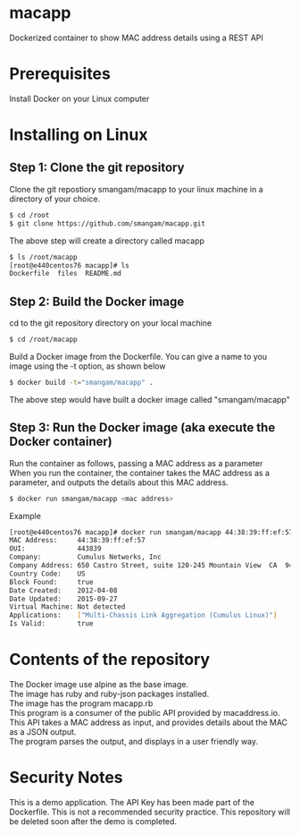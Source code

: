 # macapp
Dockerized container to show MAC address details using a REST API

# Prerequisites
Install Docker on your Linux computer

# Installing on Linux

## Step 1: Clone the git repository
Clone the git repostiory smangam/macapp to your linux machine in a directory of your choice.  

```bash
$ cd /root
$ git clone https://github.com/smangam/macapp.git
```
The above step will create a directory called macapp
```bash
$ ls /root/macapp
[root@e440centos76 macapp]# ls
Dockerfile  files  README.md
```
## Step 2: Build the Docker image
cd to the git repository directory on your local machine  
```bash
$ cd /root/macapp
```
Build a Docker image from the Dockerfile. You can give a name to you image using the -t option, as shown below
```bash
$ docker build -t="smangam/macapp" .
```
The above step would have built a docker image called "smangam/macapp"

## Step 3: Run the Docker image (aka execute the Docker container)
Run the container as follows, passing a MAC address as a parameter  
When you run the container, the container takes the MAC address as a parameter, and outputs the details about this MAC address.
```bash
$ docker run smangam/macapp <mac address>
```
Example    
```bash
[root@e440centos76 macapp]# docker run smangam/macapp 44:38:39:ff:ef:57
MAC Address:     44:38:39:ff:ef:57
OUI:             443839
Company:         Cumulus Networks, Inc
Company Address: 650 Castro Street, suite 120-245 Mountain View  CA  94041 US
Country Code:    US
Block Found:     true
Date Created:    2012-04-08
Date Updated:    2015-09-27
Virtual Machine: Not detected
Applications:    ["Multi-Chassis Link Aggregation (Cumulus Linux)"]
Is Valid:        true
```

# Contents of the repository
The Docker image use alpine as the base image.  
The image has ruby and ruby-json packages installed.  
The image has the program macapp.rb  
This program is a consumer of the public API provided by macaddress.io. This API takes a MAC address as input, and provides details about the MAC as a JSON output.  
The program parses the output, and displays in a user friendly way.  

# Security Notes
This is a demo application. The API Key has been made part of the Dockerfile. This is not a recommended security practice.
This repository will be deleted soon after the demo is completed.  





